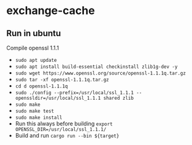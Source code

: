 # exchange-cache

## Run in ubuntu

Compile openssl 1.1.1

- `sudo apt update`
- `sudo apt install build-essential checkinstall zlib1g-dev -y`
- `sudo wget https://www.openssl.org/source/openssl-1.1.1q.tar.gz`
- `sudo tar -xf openssl-1.1.1q.tar.gz`
- `cd d openssl-1.1.1q`
- `sudo ./config --prefix=/usr/local/ssl_1.1.1 --openssldir=/usr/local/ssl_1.1.1 shared zlib`
- `sudo make`
- `sudo make test`
- `sudo make install`
- Run this always before building `export OPENSSL_DIR=/usr/local/ssl_1.1.1/`
- Build and run `cargo run --bin ${target}`
